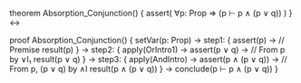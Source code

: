 theorem Absorption_Conjunction() {
  assert(
    ∀p: Prop ⇒ (p ⊢ p ∧ (p ∨ q))
  )
} ↔

proof Absorption_Conjunction() {
  setVar(p: Prop) →
  step1: {
    assert(p) →     // Premise
    result(p)
  } →
  step2: {
    apply(OrIntro1) →
    assert(p ∨ q) →  // From p by ∨I₁
    result(p ∨ q)
  } →
  step3: {
    apply(AndIntro) →
    assert(p ∧ (p ∨ q)) →  // From p, (p ∨ q) by ∧I
    result(p ∧ (p ∨ q))
  } →
  conclude(p ⊢ p ∧ (p ∨ q))
}